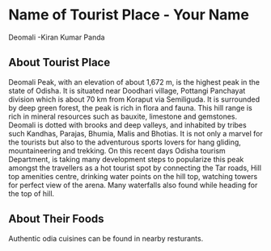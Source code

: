 # Name of Tourist Place - Your Name
Deomali -Kiran Kumar Panda
## About Tourist Place

Deomali Peak, with an elevation of about 1,672 m, is the highest peak in the state of Odisha. It is situated near Doodhari village, Pottangi Panchayat division which is about 70  km from Koraput via Semiliguda. 
It is surrounded by deep green forest, the peak is rich in flora and fauna. This hill range is rich in mineral resources such as bauxite, limestone and gemstones.
Deomali is dotted with brooks and deep valleys, and inhabited by tribes such Kandhas, Parajas, Bhumia, Malis and Bhotias.
It is not only a marvel for the tourists but also to the adventurous sports lovers for hang gliding, mountaineering and trekking. 
On this recent days Odisha tourism Department, is taking many development steps to popularize this peak amongst the travellers as a hot tourist spot by connecting the Tar roads, Hill top amenities centre,
drinking water points on the hill top, watching towers for perfect view of the arena. Many waterfalls also found while heading for the top of hill.


## About Their Foods
Authentic odia cuisines can be found in nearby resturants.
